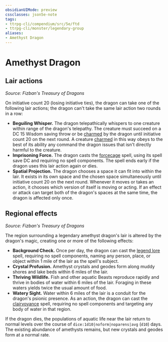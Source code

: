 ```yaml
---
obsidianUIMode: preview
cssclasses: json5e-note
tags:
- ttrpg-cli/compendium/src/5e/ftd
- ttrpg-cli/monster/legendary-group
aliases:
- Amethyst Dragon
---
```

# Amethyst Dragon

## Lair actions
_Source: Fizban's Treasury of Dragons_

On initiative count 20 (losing initiative ties), the dragon can take one of the following lair actions; the dragon can't take the same lair action two rounds in a row:

- **Beguiling Whisper.** The dragon telepathically whispers to one creature within range of the dragon's telepathy. The creature must succeed on a DC 15 Wisdom saving throw or be [charmed](Інструменти%20ДМ/CLI/rules/conditions.md#Charmed) by the dragon until initiative count 20 on the next round. A creature [charmed](Інструменти%20ДМ/CLI/rules/conditions.md#Charmed) in this way obeys to the best of its ability any command the dragon issues that isn't directly harmful to the creature.  
- **Imprisoning Force.** The dragon casts the [forcecage](Інструменти%20ДМ/CLI/spells/forcecage-xphb.md) spell, using its spell save DC and requiring no spell components. The spell ends early if the dragon uses this lair action again or dies.  
- **Spatial Projection.** The dragon chooses a space it can fit into within the lair. It exists in its own space and the chosen space simultaneously until initiative count 20 on the next round. Whenever it moves or takes an action, it chooses which version of itself is moving or acting. If an effect or attack can target both of the dragon's spaces at the same time, the dragon is affected only once.  

## Regional effects
_Source: Fizban's Treasury of Dragons_

The region surrounding a legendary amethyst dragon's lair is altered by the dragon's magic, creating one or more of the following effects:

- **Background Check.** Once per day, the dragon can cast the [legend lore](Інструменти%20ДМ/CLI/spells/legend-lore-xphb.md) spell, requiring no spell components, naming any person, place, or object within 1 mile of the lair as the spell's subject.  
- **Crystal Profusion.** Amethyst crystals and geodes form along muddy shores and lake beds within 6 miles of the lair.  
- **Thriving Wildlife.** Fish and other aquatic Beasts reproduce rapidly and thrive in bodies of water within 6 miles of the lair. Foraging in these waters yields twice the usual amount of food.  
- **Watery Sight.** Water within 6 miles of the lair is a conduit for the dragon's psionic presence. As an action, the dragon can cast the [clairvoyance](Інструменти%20ДМ/CLI/spells/clairvoyance-xphb.md) spell, requiring no spell components and targeting any body of water in that region.  

If the dragon dies, the populations of aquatic life near the lair return to normal levels over the course of `dice:1d10|noform|noparens|avg` (`d10`) days. The existing abundance of amethysts remains, but new crystals and geodes form at a normal rate.